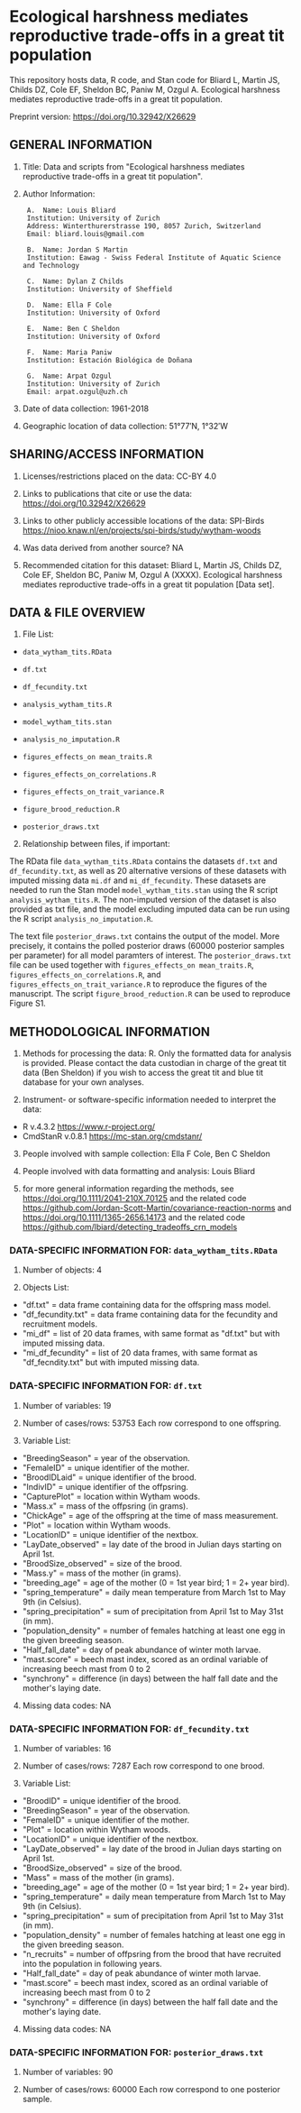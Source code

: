 # Ecological harshness mediates reproductive trade-offs in a great tit population

This repository hosts data, R code, and Stan code for Bliard L, Martin JS, Childs DZ, Cole EF, Sheldon BC, Paniw M, Ozgul A. Ecological harshness mediates reproductive trade-offs in a great tit population.

Preprint version: https://doi.org/10.32942/X26629 

## GENERAL INFORMATION

1. Title: Data and scripts from "Ecological harshness mediates reproductive trade-offs in a great tit population".

2. Author Information:
	
        A.  Name: Louis Bliard
		Institution: University of Zurich
		Address: Winterthurerstrasse 190, 8057 Zurich, Switzerland
		Email: bliard.louis@gmail.com
	
        B.  Name: Jordan S Martin
		Institution: Eawag - Swiss Federal Institute of Aquatic Science and Technology
		
        C.  Name: Dylan Z Childs
		Institution: University of Sheffield

        D.  Name: Ella F Cole
		Institution: University of Oxford

        E.  Name: Ben C Sheldon
		Institution: University of Oxford

        F.  Name: Maria Paniw
		Institution: Estación Biológica de Doñana
		
        G.  Name: Arpat Ozgul
		Institution: University of Zurich
		Email: arpat.ozgul@uzh.ch
		
		
4. Date of data collection: 1961-2018

5. Geographic location of data collection: 51°77′N, 1°32′W


## SHARING/ACCESS INFORMATION

1. Licenses/restrictions placed on the data: CC-BY 4.0

2. Links to publications that cite or use the data: https://doi.org/10.32942/X26629 

3. Links to other publicly accessible locations of the data: SPI-Birds https://nioo.knaw.nl/en/projects/spi-birds/study/wytham-woods 

4. Was data derived from another source? NA

5. Recommended citation for this dataset: Bliard L, Martin JS, Childs DZ, Cole EF, Sheldon BC, Paniw M, Ozgul A (XXXX). Ecological harshness mediates reproductive trade-offs in a great tit population [Data set].



## DATA & FILE OVERVIEW

1. File List: 
- `data_wytham_tits.RData`
- `df.txt`
- `df_fecundity.txt`

- `analysis_wytham_tits.R`
- `model_wytham_tits.stan`
- `analysis_no_imputation.R`

- `figures_effects_on mean_traits.R`
- `figures_effects_on_correlations.R`
- `figures_effects_on_trait_variance.R`
- `figure_brood_reduction.R`

- `posterior_draws.txt`


2. Relationship between files, if important: 

The RData file `data_wytham_tits.RData` contains the datasets `df.txt` and `df_fecundity.txt`, as well as 20 alternative versions of these datasets with imputed missing data `mi.df` and `mi_df_fecundity`. These datasets are needed to run the Stan model `model_wytham_tits.stan` using the R script `analysis_wytham_tits.R`. The non-imputed version of the dataset is also provided as txt file, and the model excluding imputed data can be run using the R script `analysis_no_imputation.R`.

The text file `posterior_draws.txt` contains the output of the model. More precisely, it contains the polled posterior draws (60000 posterior samples per parameter) for all model paramters of interest. The `posterior_draws.txt` file can be used together with `figures_effects_on mean_traits.R`, `figures_effects_on_correlations.R`, and `figures_effects_on_trait_variance.R` to reproduce the figures of the manuscript. The script `figure_brood_reduction.R` can be used to reproduce Figure S1.


## METHODOLOGICAL INFORMATION
 
1. Methods for processing the data: R. Only the formatted data for analysis is provided. Please contact the data custodian in charge of the great tit data (Ben Sheldon) if you wish to access the great tit and blue tit database for your own analyses.

2. Instrument- or software-specific information needed to interpret the data: 
- R v.4.3.2 https://www.r-project.org/
- CmdStanR v.0.8.1 https://mc-stan.org/cmdstanr/

3. People involved with sample collection: Ella F Cole, Ben C Sheldon

4. People involved with data formatting and analysis: Louis Bliard

5. for more general information regarding the methods, see https://doi.org/10.1111/2041-210X.70125 and the related code https://github.com/Jordan-Scott-Martin/covariance-reaction-norms and https://doi.org/10.1111/1365-2656.14173 and the related code https://github.com/lbiard/detecting_tradeoffs_crn_models 


### DATA-SPECIFIC INFORMATION FOR: `data_wytham_tits.RData`

1. Number of objects: 4

2. Objects List: 
- "df.txt" = data frame containing data for the offspring mass model.
- "df_fecundity.txt" = data frame containing data for the fecundity and recruitment models.
- "mi_df" = list of 20 data frames, with same format as "df.txt" but with imputed missing data.
- "mi_df_fecundity" =  list of 20 data frames, with same format as "df_fecndity.txt" but with imputed missing data.


### DATA-SPECIFIC INFORMATION FOR: `df.txt`

1. Number of variables: 19

2. Number of cases/rows: 53753
   Each row correspond to one offspring.

3. Variable List: 
- "BreedingSeason" = year of the observation.
- "FemaleID" = unique identifier of the mother.
- "BroodIDLaid" = unique identifier of the brood.
- "IndivID" = unique identifier of the offpsring.
- "CapturePlot" = location within Wytham woods.
- "Mass.x" = mass of the offpsring (in grams).
- "ChickAge" = age of the offspring at the time of mass measurement.
- "Plot" = location within Wytham woods.
- "LocationID" = unique identifier of the nextbox.
- "LayDate_observed" = lay date of the brood in Julian days starting on April 1st.
- "BroodSize_observed" = size of the brood.
- "Mass.y" = mass of the mother (in grams).
- "breeding_age" = age of the mother (0 = 1st year bird; 1 = 2+ year bird).
- "spring_temperature" = daily mean temperature from March 1st to May 9th (in Celsius).
- "spring_precipitation" = sum of precipitation from April 1st to May 31st (in mm).
- "population_density" = number of females hatching at least one egg in the given breeding season.
- "Half_fall_date" = day of peak abundance of winter moth larvae.
- "mast.score" = beech mast index, scored as an ordinal variable of increasing beech mast from 0 to 2 
- "synchrony" = difference (in days) between the half fall date and the mother's laying date.

4. Missing data codes: NA


### DATA-SPECIFIC INFORMATION FOR: `df_fecundity.txt`

1. Number of variables: 16

2. Number of cases/rows: 7287
   Each row correspond to one brood.

3. Variable List:
- "BroodID" = unique identifier of the brood.
- "BreedingSeason" = year of the observation.
- "FemaleID" = unique identifier of the mother.
- "Plot" = location within Wytham woods.
- "LocationID" = unique identifier of the nextbox.
- "LayDate_observed" = lay date of the brood in Julian days starting on April 1st.
- "BroodSize_observed" = size of the brood.
- "Mass" = mass of the mother (in grams).
- "breeding_age" = age of the mother (0 = 1st year bird; 1 = 2+ year bird).
- "spring_temperature" = daily mean temperature from March 1st to May 9th (in Celsius).
- "spring_precipitation" = sum of precipitation from April 1st to May 31st (in mm).
- "population_density" = number of females hatching at least one egg in the given breeding season.
- "n_recruits" = number of offpsring from the brood that have recruited into the population in following years.
- "Half_fall_date" = day of peak abundance of winter moth larvae.
- "mast.score" = beech mast index, scored as an ordinal variable of increasing beech mast from 0 to 2 
- "synchrony" = difference (in days) between the half fall date and the mother's laying date.

4. Missing data codes: NA


### DATA-SPECIFIC INFORMATION FOR: `posterior_draws.txt`

1. Number of variables: 90

2. Number of cases/rows: 60000
   Each row correspond to one posterior sample.
